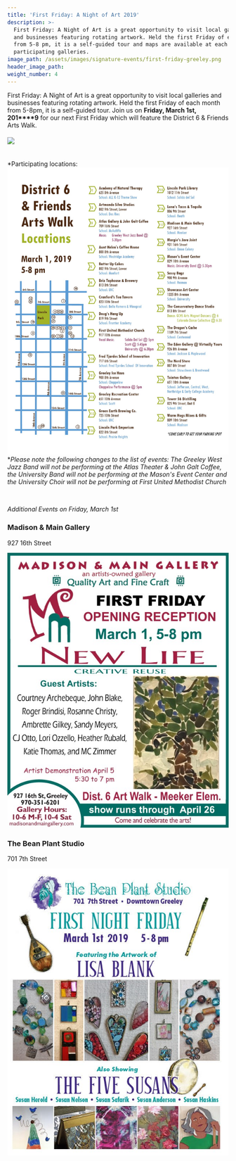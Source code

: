 ```yaml
---
title: 'First Friday: A Night of Art 2019'
description: >-
  First Friday: A Night of Art is a great opportunity to visit local galleries
  and businesses featuring rotating artwork. Held the first Friday of each month
  from 5-8 pm, it is a self-guided tour and maps are available at each of the
  participating galleries.
image_path: /assets/images/signature-events/first-friday-greeley.png
header_image_path:
weight_number: 4
---
```


First Friday: A Night of Art is a great opportunity to visit local galleries and businesses featuring rotating artwork. Held the first Friday of each month from 5-8pm, it is a self-guided tour. Join us on **Friday, March 1st, 201****9** for our next First Friday which will feature the District 6 & Friends Arts Walk.

###### ![](/assets/yam-poster-2019.jpg)

*Participating locations:![](/assets/d6-art-walk-map-2019.jpg)**Please note the following changes to the list of events: The Greeley West Jazz Band will not be performing at the Atlas Theater & John Galt Coffee, the University Band will not be performing at the Mason's Event Center and the University Choir will not be performing at First United Methodist Church*

&nbsp;

*Additional Events on Friday, March 1st*

### Madison & Main Gallery

927 16th Street

![](/assets/march-ad-2019-use-copy-002.jpg)

### The Bean Plant Studio

701 7th Street

![](/assets/bean-plant-studio---march-first-friday.jpg)